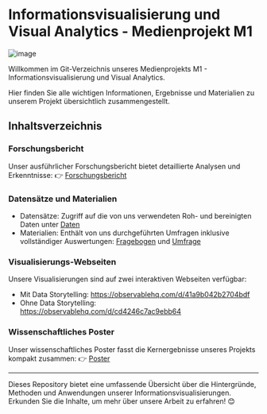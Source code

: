 # Informationsvisualisierung und Visual Analytics - Medienprojekt M1
![image](https://cordis.europa.eu/docs/article/images/2020-03/415479.jpg)

Willkommen im Git-Verzeichnis unseres Medienprojekts M1 - Informationsvisualisierung und Visual Analytics. 

Hier finden Sie alle wichtigen Informationen, Ergebnisse und Materialien zu unserem Projekt übersichtlich zusammengestellt.

## Inhaltsverzeichnis
### Forschungsbericht
Unser ausführlicher Forschungsbericht bietet detaillierte Analysen und Erkenntnisse:
👉 [Forschungsbericht](M1%20Forschungsbeitrag_Data%20Storytelling.pdf)

### Datensätze und Materialien
- Datensätze: Zugriff auf die von uns verwendeten Roh- und bereinigten Daten unter [Daten](Daten)
- Materialien: Enthält von uns durchgeführten Umfragen inklusive vollständiger Auswertungen: [Fragebogen](Fragebogen) und [Umfrage](Umfrage)

### Visualisierungs-Webseiten
Unsere Visualisierungen sind auf zwei interaktiven Webseiten verfügbar:
- Mit Data Storytelling: https://observablehq.com/d/41a9b042b2704bdf
- Ohne Data Storytelling: https://observablehq.com/d/cd4246c7ac9ebb64

### Wissenschaftliches Poster
Unser wissenschaftliches Poster fasst die Kernergebnisse unseres Projekts kompakt zusammen:
👉 [Poster](M1%20wissenschaftliches%20Poster_Data%20Storytelling.pdf)

----------

Dieses Repository bietet eine umfassende Übersicht über die Hintergründe, Methoden und Anwendungen unserer Informationsvisualisierungen. Erkunden Sie die Inhalte, um mehr über unsere Arbeit zu erfahren! 😊
